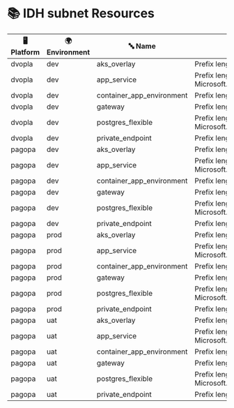 # 📚 IDH subnet Resources

| 🖥️ Platform | 🌍 Environment | 🔤 Name | 📝 Description |
|-------------|---------------|---------|----------------|
| dvopla | dev |  aks_overlay | Prefix length: 24, delegation: - |
| dvopla | dev |  app_service | Prefix length: 27, delegation: Microsoft.Web/serverFarms |
| dvopla | dev |  container_app_environment | Prefix length: 23, delegation: - |
| dvopla | dev |  gateway | Prefix length: 24, delegation: - |
| dvopla | dev |  postgres_flexible | Prefix length: 28, delegation: Microsoft.DBforPostgreSQL/flexibleServers |
| dvopla | dev |  private_endpoint | Prefix length: 26, delegation: - |
| pagopa | dev |  aks_overlay | Prefix length: 24, delegation: - |
| pagopa | dev |  app_service | Prefix length: 27, delegation: Microsoft.Web/serverFarms |
| pagopa | dev |  container_app_environment | Prefix length: 23, delegation: - |
| pagopa | dev |  gateway | Prefix length: 24, delegation: - |
| pagopa | dev |  postgres_flexible | Prefix length: 28, delegation: Microsoft.DBforPostgreSQL/flexibleServers |
| pagopa | dev |  private_endpoint | Prefix length: 26, delegation: - |
| pagopa | prod |  aks_overlay | Prefix length: 24, delegation: - |
| pagopa | prod |  app_service | Prefix length: 27, delegation: Microsoft.Web/serverFarms |
| pagopa | prod |  container_app_environment | Prefix length: 23, delegation: - |
| pagopa | prod |  gateway | Prefix length: 24, delegation: - |
| pagopa | prod |  postgres_flexible | Prefix length: 28, delegation: Microsoft.DBforPostgreSQL/flexibleServers |
| pagopa | prod |  private_endpoint | Prefix length: 26, delegation: - |
| pagopa | uat |  aks_overlay | Prefix length: 24, delegation: - |
| pagopa | uat |  app_service | Prefix length: 27, delegation: Microsoft.Web/serverFarms |
| pagopa | uat |  container_app_environment | Prefix length: 23, delegation: - |
| pagopa | uat |  gateway | Prefix length: 24, delegation: - |
| pagopa | uat |  postgres_flexible | Prefix length: 28, delegation: Microsoft.DBforPostgreSQL/flexibleServers |
| pagopa | uat |  private_endpoint | Prefix length: 26, delegation: - |
